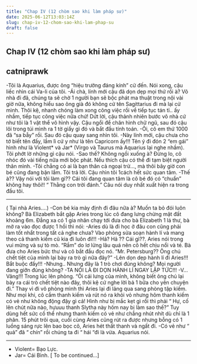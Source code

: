 ```yaml
---
title: "Chap IV (12 chòm sao khi làm pháp sư)"
date: 2025-06-12T13:03:14Z
slug: chap-iv-12-chom-sao-khi-lam-phap-su
draft: false
---
```


## Chap IV (12 chòm sao khi làm pháp sư)

## catniprawk

-Tôi là Aquarius, được ông “hiệu trưởng đáng kính” cử đến.
Nói xong, cậu liếc nhìn cái Va-li của tôi.
-Ái chà, lính mới cậu đã dọn dẹp mọi thứ rồi à? Vô nhà đi đã, chúng ta sẽ chờ 1 người bạn sẽ bộc phát ma thuật trong nội vài giờ nữa, không hiểu sao ông già đó không cử tên Sagittarius đi mà lại cử mình. Thôi kệ, nhanh chóng làm xong công việc rồi về tiếp tục tán tỉ.. ấy nhầm, tiếp tục công việc nữa chứ!
Dứt lời, cậu thảnh nhiên bước vô nhà cứ như tôi là 1 vật thể vô hình vậy. Cậu ngổi để chân hình chữ ngũ, sau đó cậu lôi trong túi mình ra 1 tờ giấy gì đó và bắt đầu tính toán.
-Ôi, cô em thứ 1000 đã “sa bẫy” rồi.
Sau đó cậu quay sang nhìn tôi.
-Này lính mới, cậu chưa cho tớ biết tên đấy, lầm lì cứ y như là tên Capricorn ấy!!! Tên ý đi đón 2 “em gái” hình như là Violent* và Jar* (Virgo và Taurus mà Aquarius lại nghe nhầm).
Tôi phớt lờ những gì cậu nói.
-Sao thế? Không ngồi xuống à? Đừng lo, cô nhóc đó vài tiếng nữa mới bộc phát. Nếu thích cậu có thể đi tạm biệt người thân mình.
-Tôi chẳng có ai là bạn thân cả ngoại trừ…, mà thôi bây giờ con bé cũng đang bận lắm. Tôi trả lời.
Cậu nhìn tôi 1cách hết sức quan tâm.
-Thế à?? Vậy nói với tôi làm gì?? Cái tôi đang quan tâm là cô bé đó có “chuẩn” không hay thôi!!
“ Thằng con trời đánh.” Câu nói duy nhất xuất hiện ra trong đầu tôi.
_____________________________________________________________________
 ( Tại nhà Aries….)
-Con bé kia mày định đi đâu nữa à? Muốn ta bỏ đói luôn không?
Bà Elizabeth bắt gặp Aries trong lúc cô đang lưng chừng mặt đất khoảng 6m. Đẳng xa có 1 gia nhân chạy tới đưa cho bà Elizabeth 1 lá thư, bà mở ra vào đọc được 1 hồi thì nói:
-Aries dù là đi học ở đâu con cũng phải làm tốt nhẩt trong tất cả nghe chưa? Vào phòng sửa soạn hành lí và mang theo cả thanh kiếm cũ kia đi luôn đi!!!
-Hả? Hả ?? Cái gì??. Aries nói trong vui mừng và sự tò mò.
“Rầm” do lơ lửng lâu quá nên cô hết chịu nổi và té.
Bà đưa cho Aries bức thư và cô bắt đầu đọc nó. “Mr. Petersburg?? Ông chú chết tiệt của mình lại bày ra trò gì nữa đây?” 
-Lên dọn dẹp hành lí đi Aries!!! Bắt buộc đấy!!!
-Nhưng.. Nhưng đây là 1 trò chơi đúng không? Mọi người đang giỡn đúng không?
-TA NÓI LÀ ĐI DỌN HÀNH LÍ NGAY LẬP TỨC!!!
-V…Vâng!!!
Trong lúc lên phòng.
“Ôi cái lưng của mình, không biết ông chú lại bày ra cái trò chết tiệt nào đây, thôi kệ cứ nghe lời bả 1 bữa cho yên chuyện đi.”
Thay vì đi vô phòng mình thì Aries lại đi lảng qua sang phòng tập kiếm. Như mọi khi, cô cầm thanh kiếm và rút nó ra khỏi vỏ nhưng hôm thanh kiếm có vẻ như không động đậy gì cả! Hình như bị mắc kẹt gì rồi thì phải “ Hự, cố lên chút nữa nào, hựuuu thanh Slytha này hôm nay bị làm sao thế?” Tuy dùng hết sức cố thể nhưng thanh kiếm có vẻ như chẳng nhút nhít dù chỉ là 1 phân.
15 phút trôi qua, cuối cùng Aries cũng rút ra được nhưng bỗng có 1 luồng sáng rực lên bao bọc cô, Aries hét thất thanh và ngất đi.
-Có vẻ như “ quả” đã “ chín” rồi chúng ta đi “ hái “đi là vừa. Aquarius nói.
_______________________________________________________
* Violent= Bạo Lực.
* Jar= Cái Bình.
[ To be continued...]